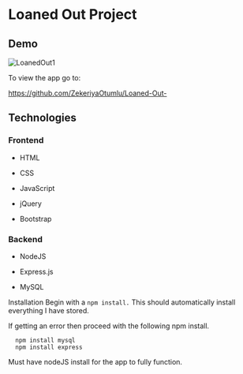 # Loaned Out Project


## Demo

![LoanedOut1](https://user-images.githubusercontent.com/45694823/72305550-2386ce00-3642-11ea-85a9-7e6560fe034c.png)

To view the app go to:

https://github.com/ZekeriyaOtumlu/Loaned-Out-

## Technologies
### Frontend
* HTML

* CSS

* JavaScript

* jQuery

* Bootstrap

### Backend
* NodeJS

* Express.js

* MySQL

Installation
Begin with a ```npm install.``` This should automatically install everything I have stored.

If getting an error then proceed with the following npm install.
```
  npm install mysql
  npm install express
```
Must have nodeJS install for the app to fully function.